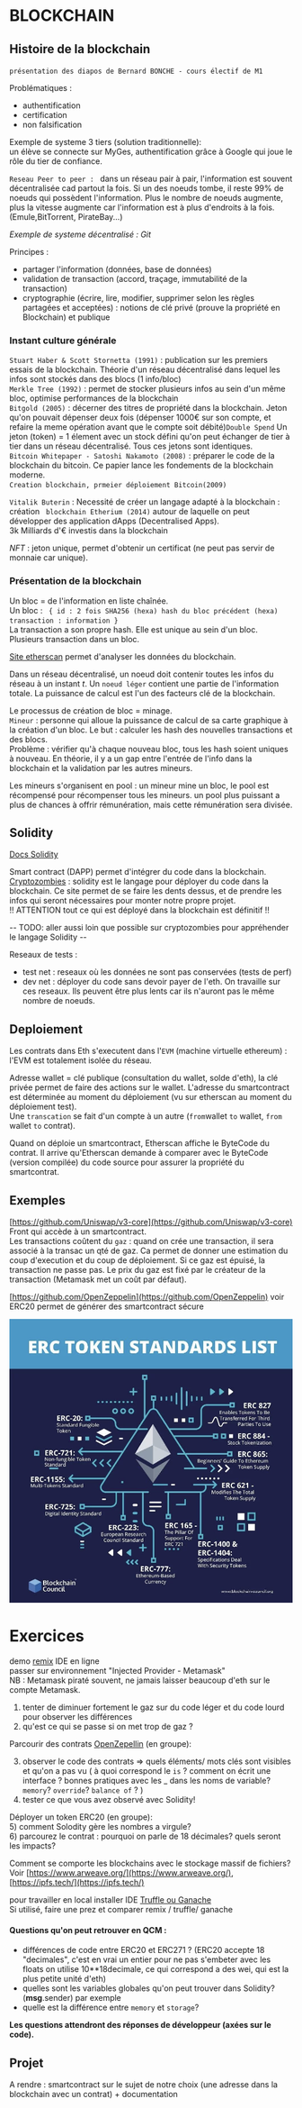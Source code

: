 # BLOCKCHAIN # 

## Histoire de la blockchain ##
`présentation des diapos de Bernard BONCHE - cours électif de M1`

Problématiques : 
* authentification 
* certification 
* non falsification

Exemple de systeme 3 tiers (solution traditionnelle):   
un élève se connecte sur MyGes, authentification grâce à Google qui joue le rôle du tier de confiance. 


``Reseau Peer to peer : `` dans un réseau pair à pair, l'information est souvent décentralisée cad partout  la fois. Si un des noeuds tombe, il reste 99% de noeuds qui possèdent l'information.
Plus le nombre de noeuds augmente, plus la vitesse augmente car l'information est à plus d'endroits à la fois. (Emule,BitTorrent, PirateBay...) 

*Exemple de systeme décentralisé : Git* 

Principes : 
* partager l'information (données, base de données)
* validation de transaction (accord, traçage, immutabilité de la transaction)
* cryptographie (écrire, lire, modifier, supprimer selon les règles partagées et acceptées) : notions de clé privé (prouve la propriété en Blockchain) et publique  


### Instant culture générale ###
``Stuart Haber & Scott Stornetta (1991)`` : publication sur les premiers essais de la blockchain. Théorie d'un réseau décentralisé dans lequel les infos sont stockés dans des blocs (1 info/bloc)  
``Merkle Tree (1992)`` : permet de stocker plusieurs infos au sein d'un même bloc, optimise performances de la blockchain  
``Bitgold (2005)`` : décerner des titres de propriété dans la blockchain. Jeton qu'on pouvait dépenser deux fois (dépenser 1000€ sur son compte, et refaire la meme opération avant que le compte soit débité)``Double Spend`` Un jeton (token) = 1 élement avec un stock défini qu'on peut échanger de tier à tier dans un réseau décentralisé. Tous ces jetons sont identiques.  
``Bitcoin Whitepaper - Satoshi Nakamoto (2008)`` : préparer le code de la blockchain du bitcoin. Ce papier lance les fondements de la blockchain moderne.  
``Creation blockchain, prmeier déploiement Bitcoin(2009)``  

``Vitalik Buterin`` : Necessité de créer un langage adapté à la blockchain : création `` blockchain Etherium (2014)`` autour de laquelle on peut développer des application dApps (Decentralised Apps).  
3k Milliards d'€ investis dans la blockchain

*NFT* : jeton unique, permet d'obtenir un certificat (ne peut pas servir de monnaie car unique). 


### Présentation de la blockchain ###

Un bloc = de l'information en liste chaînée.  
Un bloc : 
``  { id : 2 fois SHA256 (hexa)
    hash du bloc précédent (hexa)
    transaction : information } 
``  
La transaction a son propre hash. Elle est unique au sein d'un bloc. Plusieurs transaction dans un bloc.  

[Site etherscan](https://etherscan.io/) permet d'analyser les données du blockchain.

Dans un réseau décentralisé, un noeud doit contenir toutes les infos du réseau à un instant *t*. Un ``noeud léger`` contient une partie de l'information totale. La puissance de calcul est l'un des facteurs clé de la blockchain.  

Le processus de création de bloc = minage.   
``Mineur`` : personne qui alloue la puissance de calcul de sa carte graphique à la création d'un bloc.
Le but : calculer les hash des nouvelles transactions et des blocs.  
Problème : vérifier qu'à chaque nouveau bloc, tous les hash soient uniques à nouveau. En théorie, il y a un gap entre l'entrée de l'info dans la blockchain et la validation par les autres mineurs.

Les mineurs s'organisent en pool : un mineur mine un bloc, le pool est récompensé pour récompenser tous les mineurs. un pool plus puissant a plus de chances à offrir rémunération, mais cette rémunération sera divisée.  
## Solidity ##

[Docs Solidity](https://soliditylang.org/) 

Smart contract (DAPP) permet d'intégrer du code dans la blockchain.  
[Cryptozombies]( https://cryptozombies.io/fr/) : solidity est le langage pour déployer du code dans la blockchain.
Ce site permet de se faire les dents dessus, et de prendre les infos qui seront nécessaires pour monter notre propre projet.   
!! ATTENTION tout ce qui est déployé dans la blockchain est définitif !!

-- TODO: aller aussi loin que possible sur cryptozombies pour appréhender le langage Solidity -- 

Reseaux de tests : 
* test net : reseaux où les données ne sont pas conservées (tests de perf)
* dev net : déployer du code sans devoir payer de l'eth. On travaille sur ces reseaux. Ils peuvent être plus lents car ils n'auront pas le même nombre de noeuds.  

## Deploiement ##  
Les contrats dans Eth s'executent dans l'`` EVM `` (machine virtuelle ethereum) : l'EVM est totalement isolée du réseau.  

Adresse wallet = clé publique (consultation du wallet, solde d'eth), la clé privée permet de faire des actions sur le wallet. L'adresse du smartcontract est déterminée au moment du déploiement (vu sur etherscan au moment du déploiement test).  
Une `` transcation `` se fait d'un compte à un autre (``from``wallet ``to`` wallet, ``from`` wallet ``to`` contrat).  

Quand on déploie un smartcontract, Etherscan affiche le ByteCode du contrat. 
Il arrive qu'Etherscan demande à comparer avec le ByteCode (version compilée) du code source pour assurer la propriété du smartcontrat.  


## Exemples ##  

[https://github.com/Uniswap/v3-core](https://github.com/Uniswap/v3-core)  
Front qui accède à un smartcontract.  
Les transactions coûtent du ``gaz`` : quand on crée une transaction, il sera associé à la transac un qté de gaz. Ca permet de donner une estimation du coup d'execution et du coup de déploiement.
Si ce gaz est épuisé, la transaction ne passe pas. Le prix du gaz est fixé par le créateur de la transaction (Metamask met un coût par défaut).


[https://github.com/OpenZeppelin](https://github.com/OpenZeppelin) 
voir ERC20
permet de générer des smartcontract sécure  

![image](ERC.png)  


# Exercices #

demo [remix](https://remix.ethereum.org/) IDE en ligne  
passer sur environnement "Injected Provider - Metamask"  
NB : Metamask piraté souvent, ne jamais laisser beaucoup d'eth sur le compte Metamask.  

1) tenter de diminuer fortement le gaz sur du code léger et du code lourd pour observer les différences
2) qu'est ce qui se passe si on met trop de gaz ?  

Parcourir des contrats [OpenZepellin](https://github.com/OpenZeppelin) (en groupe):  

3) observer le code des contrats => quels éléments/ mots clés sont visibles et qu'on a pas vu ( à quoi correspond le ``is`` ? comment on écrit une interface ? bonnes pratiques avec les _ dans les noms de variable? ``memory``? ``override``? ``balance of`` ? )  
4) tester ce que vous avez observé avec Solidity!  

Déployer un token ERC20 (en groupe):  
5) comment Solodity gère les nombres a virgule?  
6) parcourez le contrat : pourquoi on parle de 18 décimales? quels seront les impacts?   

Comment se comporte les blockchains avec le stockage massif de fichiers? 
Voir [https://www.arweave.org/](https://www.arweave.org/), [https://ipfs.tech/](https://ipfs.tech/)    

pour travailler en local installer IDE [Truffle ou Ganache](https://trufflesuite.com/)  
Si utilisé, faire une prez et comparer remix / truffle/ ganache  

#### Questions qu'on peut retrouver en QCM : ####
- différences de code entre ERC20 et ERC271 ? (ERC20 accepte 18 "decimales", c'est en vrai un entier pour ne pas s'embeter avec les floats on utilise 10**18decimale, ce qui correspond a des wei, qui est la plus petite unité d'eth)
- quelles sont les variables globales qu'on peut trouver dans Solidity? (**msg**.sender) par exemple  
- quelle est la différence entre ``memory`` et ``storage``?

__Les questions attendront des réponses de développeur (axées sur le code).__



## Projet ##  

A rendre : smartcontract sur le sujet de notre choix (une adresse dans la blockchain avec un contrat) + documentation 